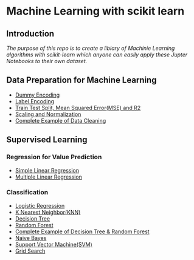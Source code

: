 # Machine Learning with scikit learn

## Introduction
*The purpose of this repo is to create a libiary of Machinie Learning algorithms with scikit-learn which anyone can easily apply these Jupter Notebooks to their own dataset.*

## Data Preparation for Machine Learning
- [Dummy Encoding](https://github.com/cherngywh/Machine-Learning-with-scikit-learn/blob/master/Data%20Preparation/Dummy%20Encoding.ipynb)
- [Label Encoding](https://github.com/cherngywh/Machine-Learning-with-scikit-learn/blob/master/Data%20Preparation/Label%20Encoding.ipynb)
- [Train Test Split, Mean Squared Error(MSE) and R2](https://github.com/cherngywh/Machine-Learning-with-scikit-learn/blob/master/Data%20Preparation/Train%20Test%20Split%2C%20Mean%20Squared%20Error(MSE)%20and%20R2.ipynb)
- [Scaling and Normalization](https://github.com/cherngywh/Machine-Learning-with-scikit-learn/blob/master/Data%20Preparation/Scaling%20and%20Normalization.ipynb)
- [Complete Example of Data Cleaning](https://github.com/cherngywh/Machine-Learning-with-scikit-learn/blob/master/Data%20Preparation/Complete%20Example%20of%20Data%20Cleaning.ipynb)

## Supervised Learning

### Regression for Value Prediction
- [Simple Linear Regression](https://github.com/cherngywh/Machine-Learning-with-scikit-learn/blob/master/Supervised%20Learning%20/Simple%20Linear%20Regression.ipynb)
- [Multiple Linear Regression](https://github.com/cherngywh/Machine-Learning-with-scikit-learn/blob/master/Supervised%20Learning%20/Multiple%20Linear%20Regression.ipynb)

### Classification
- [Logistic Regression](https://github.com/cherngywh/Machine-Learning-with-scikit-learn/blob/master/Supervised%20Learning%20/Logistic%20Regression.ipynb)
- [K Nearest Neighbor(KNN)](https://github.com/cherngywh/Machine-Learning-with-scikit-learn/blob/master/Supervised%20Learning%20/K%20Nearest%20Neighbor.ipynb)
- [Decision Tree](https://github.com/cherngywh/Machine-Learning-with-scikit-learn/blob/master/Supervised%20Learning%20/Decision%20Tree.ipynb)
- [Random Forest](https://github.com/cherngywh/Machine-Learning-with-scikit-learn/blob/master/Supervised%20Learning%20/Random%20Forest.ipynb)
- [Complete Example of Decision Tree & Random Forest](https://github.com/cherngywh/Machine-Learning-with-scikit-learn/blob/master/Supervised%20Learning%20/Random%20Forest.ipynb)
- [Naive Bayes](https://github.com/cherngywh/Machine-Learning-with-scikit-learn/blob/master/Supervised%20Learning%20/Naive%20Bayes.ipynb)
- [Support Vector Machine(SVM)](https://github.com/cherngywh/Machine-Learning-with-scikit-learn/blob/master/Supervised%20Learning%20/Support%20Vector%20Machine.ipynb)
- [Grid Search](https://github.com/cherngywh/Machine-Learning-with-scikit-learn/blob/master/Supervised%20Learning%20/Grid%20Search.ipynb)


